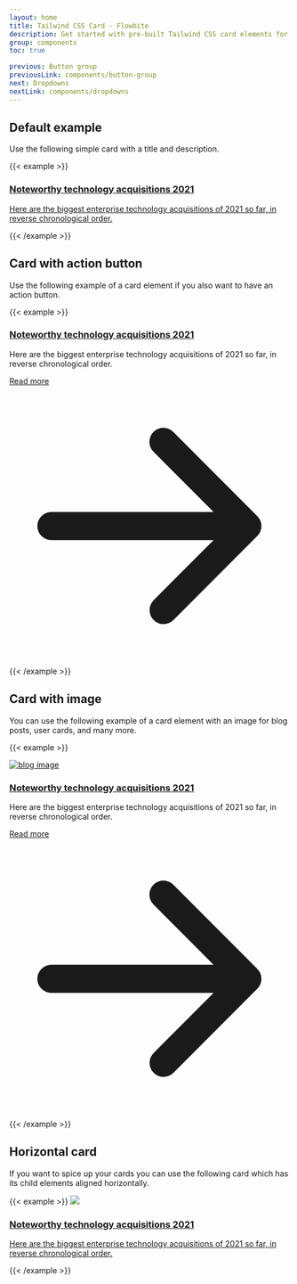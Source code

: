 ```yaml
---
layout: home
title: Tailwind CSS Card - Flowbite
description: Get started with pre-built Tailwind CSS card elements for your web project
group: components
toc: true

previous: Button group
previousLink: components/button-group
next: Dropdowns
nextLink: components/dropdowns
---
```


## Default example

Use the following simple card with a title and description.

{{< example >}}
<a href="#" class="block p-6 bg-white hover:bg-gray-100 shadow-md border border-gray-200 rounded-lg max-w-sm">
    <h3 class="text-gray-900 font-bold text-2xl tracking-tight mb-2">Noteworthy technology acquisitions 2021</h3>
    <p class="font-normal text-gray-700">Here are the biggest enterprise technology acquisitions of 2021 so far, in reverse chronological order.</p>
</a>
{{< /example >}}

## Card with action button

Use the following example of a card element if you also want to have an action button.

{{< example >}}
<div class="bg-white p-6 shadow-md border border-gray-200 rounded-lg max-w-sm">
    <a href="#">
        <h3 class="text-gray-900 font-bold text-2xl tracking-tight mb-2">Noteworthy technology acquisitions 2021</h3>
    </a>
    <p class="font-normal text-gray-700 mb-3">Here are the biggest enterprise technology acquisitions of 2021 so far, in reverse chronological order.</p>
    <a href="#" class="text-white bg-blue-700 hover:bg-blue-800 focus:ring-4 focus:ring-blue-300 font-medium rounded-lg text-sm px-3 py-2 text-center inline-flex items-center">
        Read more
        <svg class="-mr-1 ml-2 h-5 w-5" fill="currentColor" viewBox="0 0 20 20" xmlns="http://www.w3.org/2000/svg"><path fill-rule="evenodd" d="M10.293 3.293a1 1 0 011.414 0l6 6a1 1 0 010 1.414l-6 6a1 1 0 01-1.414-1.414L14.586 11H3a1 1 0 110-2h11.586l-4.293-4.293a1 1 0 010-1.414z" clip-rule="evenodd"></path></svg>
    </a>
</div>
{{< /example >}}

## Card with image

You can use the following example of a card element with an image for blog posts, user cards, and many more.

{{< example >}}
<div class="bg-white shadow-md border border-gray-200 rounded-lg max-w-sm">
    <a href="#">
        <img class="rounded-t-lg" src="/docs/images/blog/image-1.jpg" alt="blog image" />
    </a>
    <div class="p-5">
        <a href="#">
            <h3 class="text-gray-900 font-bold text-2xl tracking-tight mb-2">Noteworthy technology acquisitions 2021</h3>
        </a>
        <p class="font-normal text-gray-700 mb-3">Here are the biggest enterprise technology acquisitions of 2021 so far, in reverse chronological order.</p>
        <a href="#" class="text-white bg-blue-700 hover:bg-blue-800 focus:ring-4 focus:ring-blue-300 font-medium rounded-lg text-sm px-3 py-2 text-center inline-flex items-center">
            Read more
            <svg class="-mr-1 ml-2 h-5 w-5" fill="currentColor" viewBox="0 0 20 20" xmlns="http://www.w3.org/2000/svg"><path fill-rule="evenodd" d="M10.293 3.293a1 1 0 011.414 0l6 6a1 1 0 010 1.414l-6 6a1 1 0 01-1.414-1.414L14.586 11H3a1 1 0 110-2h11.586l-4.293-4.293a1 1 0 010-1.414z" clip-rule="evenodd"></path></svg>
        </a>
    </div>
</div>
{{< /example >}}

## Horizontal card

If you want to spice up your cards you can use the following card which has its child elements aligned horizontally.

{{< example >}}
<a href="#" class="flex flex-col md:flex-row md:max-w-xl rounded-lg bg-white hover:bg-gray-100 border shadow-md items-center">
    <img class="w-full h-96 md:h-auto object-cover md:w-48 rounded-t-lg md:rounded-none md:rounded-l-lg" src="/docs/images/blog/image-4.jpg">
    <div class="p-4 flex flex-col justify-between leading-normal">
        <h3 class="text-gray-900 font-bold text-2xl tracking-tight mb-2">Noteworthy technology acquisitions 2021</h3>
        <p class="font-normal text-gray-700 mb-3">Here are the biggest enterprise technology acquisitions of 2021 so far, in reverse chronological order.</p>
    </div>
</a>
{{< /example >}}